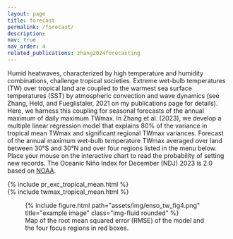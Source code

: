 ```yaml
---
layout: page
title: forecast
permalink: /forecast/
description: 
nav: true
nav_order: 4
related_publications: zhang2024forecasting
---
```

Humid heatwaves, characterized by high temperature and humidity combinations, challenge tropical societies. Extreme wet-bulb temperatures (TW) over tropical land are coupled to the warmest sea surface temperatures (SST) by atmospheric convection and wave dynamics (see Zhang, Held, and Fueglistaler, 2021 on my publications page for details). Here, we harness this coupling for seasonal forecasts of the annual maximum of daily maximum TWmax. In Zhang et al. (2023), we develop a multiple linear regression model that explains 80% of the variance in tropical mean TWmax and significant regional TWmax variances. Forecast of the annual maximum wet-bulb temperature TWmax averaged over land between 30°S and 30°N and over four regions listed in the menu below. Place your mouse on the interactive chart to read the probability of setting new records. The Oceanic Niño Index for December (NDJ) 2023 is 2.0 based on [NOAA](https://origin.cpc.ncep.noaa.gov/products/analysis_monitoring/ensostuff/ONI_v5.php).


<div class="figure-container">
  <div class="figure-item">
   {% include pr_exc_tropical_mean.html %}
     </div>
  <div class="figure-item">
    {% include twmax_tropical_mean.html %}
  </div>
</div>






<div class="row">
    <div class="col-md-16 mt-6 mt-md-0 mx-auto"> 
        <figure class="figure">
            {% include figure.html path="assets/img/enso_tw_fig4.png" title="example image" class="img-fluid rounded" %}
            <figcaption class="figure-caption text-center">Map of the root mean squared error (RMSE) of the model and the four focus regions in red boxes.</figcaption>
        </figure>
    </div>
</div>



